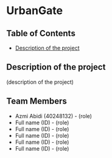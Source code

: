 # UrbanGate

## Table of Contents
- [Description of the project](#description-of-the-project)


## Description of the project

(description of the project)

## Team Members

- Azmi Abidi (40248132) - (role)
- Full name (ID) - (role)
- Full name (ID) - (role)
- Full name (ID) - (role)
- Full name (ID) - (role)
- Full name (ID) - (role)

